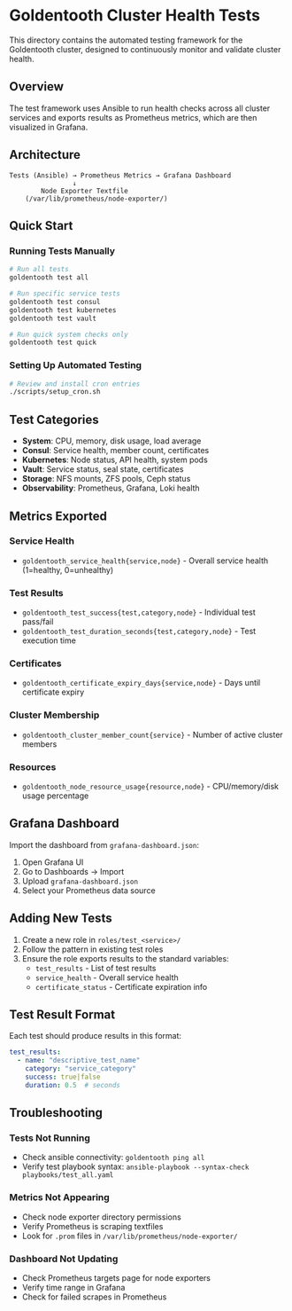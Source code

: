 # Goldentooth Cluster Health Tests

This directory contains the automated testing framework for the Goldentooth cluster, designed to continuously monitor and validate cluster health.

## Overview

The test framework uses Ansible to run health checks across all cluster services and exports results as Prometheus metrics, which are then visualized in Grafana.

## Architecture

```
Tests (Ansible) → Prometheus Metrics → Grafana Dashboard
                ↓
        Node Exporter Textfile
    (/var/lib/prometheus/node-exporter/)
```

## Quick Start

### Running Tests Manually

```bash
# Run all tests
goldentooth test all

# Run specific service tests
goldentooth test consul
goldentooth test kubernetes
goldentooth test vault

# Run quick system checks only
goldentooth test quick
```

### Setting Up Automated Testing

```bash
# Review and install cron entries
./scripts/setup_cron.sh
```

## Test Categories

- **System**: CPU, memory, disk usage, load average
- **Consul**: Service health, member count, certificates
- **Kubernetes**: Node status, API health, system pods
- **Vault**: Service status, seal state, certificates
- **Storage**: NFS mounts, ZFS pools, Ceph status
- **Observability**: Prometheus, Grafana, Loki health

## Metrics Exported

### Service Health
- `goldentooth_service_health{service,node}` - Overall service health (1=healthy, 0=unhealthy)

### Test Results
- `goldentooth_test_success{test,category,node}` - Individual test pass/fail
- `goldentooth_test_duration_seconds{test,category,node}` - Test execution time

### Certificates
- `goldentooth_certificate_expiry_days{service,node}` - Days until certificate expiry

### Cluster Membership
- `goldentooth_cluster_member_count{service}` - Number of active cluster members

### Resources
- `goldentooth_node_resource_usage{resource,node}` - CPU/memory/disk usage percentage

## Grafana Dashboard

Import the dashboard from `grafana-dashboard.json`:

1. Open Grafana UI
2. Go to Dashboards → Import
3. Upload `grafana-dashboard.json`
4. Select your Prometheus data source

## Adding New Tests

1. Create a new role in `roles/test_<service>/`
2. Follow the pattern in existing test roles
3. Ensure the role exports results to the standard variables:
   - `test_results` - List of test results
   - `service_health` - Overall service health
   - `certificate_status` - Certificate expiration info

## Test Result Format

Each test should produce results in this format:
```yaml
test_results:
  - name: "descriptive_test_name"
    category: "service_category"
    success: true|false
    duration: 0.5  # seconds
```

## Troubleshooting

### Tests Not Running
- Check ansible connectivity: `goldentooth ping all`
- Verify test playbook syntax: `ansible-playbook --syntax-check playbooks/test_all.yaml`

### Metrics Not Appearing
- Check node exporter directory permissions
- Verify Prometheus is scraping textfiles
- Look for `.prom` files in `/var/lib/prometheus/node-exporter/`

### Dashboard Not Updating
- Check Prometheus targets page for node exporters
- Verify time range in Grafana
- Check for failed scrapes in Prometheus